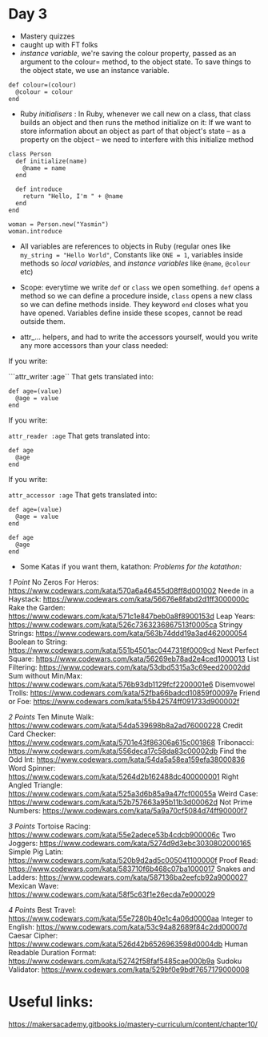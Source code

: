 # Day 3

- Mastery quizzes
- caught up with FT folks
- *instance variable*, we're saving the colour property, passed as an argument to the colour= method, to the object state. 
To save things to the object state, we use an instance variable.

```
def colour=(colour)
  @colour = colour
end
```
- Ruby *initialisers* : In Ruby, whenever we call new on a class, that class builds an object and then runs the method initialize on it:
If we want to store information about an object as part of that object's state – as a property on the object – we need to interfere with this initialize method

```
class Person
  def initialize(name)
    @name = name
  end

  def introduce
    return "Hello, I'm " + @name
  end
end

woman = Person.new("Yasmin")
woman.introduce
```
- All variables are references to objects in Ruby (regular ones like `my_string = "Hello World"`, Constants like `ONE = 1`, variables inside methods so *local variables*, and *instance variables* like `@name`, `@colour` etc)

- Scope: everytime we write `def` or `class` we open something. `def` opens a method so we can define a procedure inside, `class` opens a new class so we can define methods inside. They keyword `end` closes what you have opened. Variables define inside these scopes, cannot be read outside them.

- attr_... helpers, and had to write the accessors yourself, would you write any more accessors than your class needed:

If you write:

```attr_writer :age``
That gets translated into:
```
def age=(value)
  @age = value
end
```
If you write:

```attr_reader :age```
That gets translated into:
```
def age
  @age
end
```

If you write:

```attr_accessor :age```
That gets translated into:

```
def age=(value)
  @age = value
end

def age
  @age
end
```

- Some Katas if you want them, katathon:
*Problems for the katathon:*

*1 Point*
No Zeros For Heros: https://www.codewars.com/kata/570a6a46455d08ff8d001002
Neede in a Haystack:  https://www.codewars.com/kata/56676e8fabd2d1ff3000000c
Rake the Garden: https://www.codewars.com/kata/571c1e847beb0a8f8900153d
Leap Years: https://www.codewars.com/kata/526c7363236867513f0005ca
Stringy Strings: https://www.codewars.com/kata/563b74ddd19a3ad462000054
Boolean to String: https://www.codewars.com/kata/551b4501ac0447318f0009cd
Next Perfect Square: https://www.codewars.com/kata/56269eb78ad2e4ced1000013
List Filtering: https://www.codewars.com/kata/53dbd5315a3c69eed20002dd
Sum without Min/Max: https://www.codewars.com/kata/576b93db1129fcf2200001e6
Disemvowel Trolls: https://www.codewars.com/kata/52fba66badcd10859f00097e
Friend or Foe: https://www.codewars.com/kata/55b42574ff091733d900002f

*2 Points*
Ten Minute Walk: https://www.codewars.com/kata/54da539698b8a2ad76000228
Credit Card Checker: https://www.codewars.com/kata/5701e43f86306a615c001868
Tribonacci: https://www.codewars.com/kata/556deca17c58da83c00002db
Find the Odd Int: https://www.codewars.com/kata/54da5a58ea159efa38000836
Word Spinner: https://www.codewars.com/kata/5264d2b162488dc400000001
Right Angled Triangle: https://www.codewars.com/kata/525a3d6b85a9a47fcf00055a
Weird Case: https://www.codewars.com/kata/52b757663a95b11b3d00062d
Not Prime Numbers: https://www.codewars.com/kata/5a9a70cf5084d74ff90000f7

*3 Points*
Tortoise Racing: https://www.codewars.com/kata/55e2adece53b4cdcb900006c
Two Joggers: https://www.codewars.com/kata/5274d9d3ebc3030802000165
Simple Pig Latin:  https://www.codewars.com/kata/520b9d2ad5c005041100000f
Proof Read: https://www.codewars.com/kata/583710f6b468c07ba1000017
Snakes and Ladders: https://www.codewars.com/kata/587136ba2eefcb92a9000027
Mexican Wave: https://www.codewars.com/kata/58f5c63f1e26ecda7e000029

*4 Points*
Best Travel: https://www.codewars.com/kata/55e7280b40e1c4a06d0000aa
Integer to English: https://www.codewars.com/kata/53c94a82689f84c2dd00007d
Caesar Cipher: https://www.codewars.com/kata/526d42b6526963598d0004db
Human Readable Duration Format: https://www.codewars.com/kata/52742f58faf5485cae000b9a
Sudoku Validator: https://www.codewars.com/kata/529bf0e9bdf7657179000008

# Useful links: 

https://makersacademy.gitbooks.io/mastery-curriculum/content/chapter10/